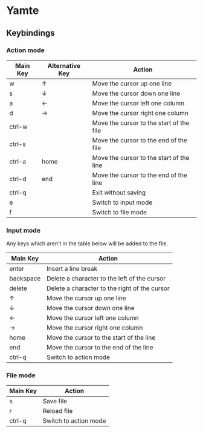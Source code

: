 # Yamte

## Keybindings

### Action mode

| Main Key | Alternative Key | Action                                   |
|----------|-----------------|------------------------------------------|
| w        | ↑               | Move the cursor up one line              |
| s        | ↓               | Move the cursor down one line            |
| a        | ←               | Move the cursor left one column          |
| d        | →               | Move the cursor right one column         |
| ctrl-w   |                 | Move the cursor to the start of the file |
| ctrl-s   |                 | Move the cursor to the end of the file   |
| ctrl-a   | home            | Move the cursor to the start of the line |
| ctrl-d   | end             | Move the cursor to the end of the line   |
| ctrl-q   |                 | Exit without saving                      |
| e        |                 | Switch to input mode                     |
| f        |                 | Switch to file mode                      |

### Input mode

Any keys which aren't in the table below will be added to the file.

| Main Key  | Action                                        |
|-----------|-----------------------------------------------|
| enter     | Insert a line break                           |
| backspace | Delete a character to the left of the cursor  |
| delete    | Delete a character to the right of the cursor |
| ↑         | Move the cursor up one line                   |
| ↓         | Move the cursor down one line                 |
| ←         | Move the cursor left one column               |
| →         | Move the cursor right one column              |
| home      | Move the cursor to the start of the line      |
| end       | Move the cursor to the end of the line        |
| ctrl-q    | Switch to action mode                         |

### File mode

| Main Key  | Action                |
|-----------|-----------------------|
| s         | Save file             |
| r         | Reload file           |
| ctrl-q    | Switch to action mode |

